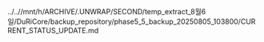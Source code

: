 ../..//mnt/h/ARCHIVE/.UNWRAP/SECOND/temp_extract_8월6일/DuRiCore/backup_repository/phase5_5_backup_20250805_103800/CURRENT_STATUS_UPDATE.md